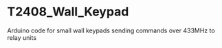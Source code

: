 # T2408_Wall_Keypad
Arduino code for small wall keypads sending commands over 433MHz to relay units
